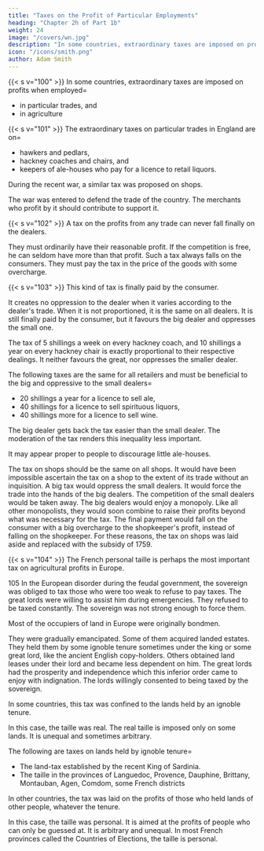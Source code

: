 ```yaml
---
title: "Taxes on the Profit of Particular Employments"
heading: "Chapter 2h of Part 1b"
weight: 24
image: "/covers/wn.jpg"
description: "In some countries, extraordinary taxes are imposed on profits when employed in particular trades, and in agriculture"
icon: "/icons/smith.png"
author: Adam Smith
---
```




{{< s v="100" >}} In some countries, extraordinary taxes are imposed on profits when employed= 
- in particular trades, and
- in agriculture

{{< s v="101" >}} The extraordinary taxes on particular trades in England are on= 
- hawkers and pedlars,
- hackney coaches and chairs, and
- keepers of ale-houses who pay for a licence to retail liquors.

During the recent war, a similar tax was proposed on shops.

The war was entered to defend the trade of the country.
The merchants who profit by it should contribute to support it.

{{< s v="102" >}} A tax on the profits from any trade can never fall finally on the dealers.

They must ordinarily have their reasonable profit. If the competition is free, he can seldom have more than that profit. Such a tax always falls on the consumers. They must pay the tax in the price of the goods with some overcharge.


{{< s v="103" >}} This kind of tax is finally paid by the consumer.

It creates no oppression to the dealer when it varies according to the dealer's trade.
When it is not proportioned, it is the same on all dealers.
    It is still finally paid by the consumer, but it favours the big dealer and oppresses the small one.

The tax of 5 shillings a week on every hackney coach, and 10 shillings a year on every hackney chair is exactly proportional to their respective dealings.
    It neither favours the great, nor oppresses the smaller dealer.

The following taxes are the same for all retailers and must be beneficial to the big and oppressive to the small dealers= 
- 20 shillings a year for a licence to sell ale,
- 40 shillings for a licence to sell spirituous liquors,
- 40 shillings more for a licence to sell wine.

The big dealer gets back the tax easier than the small dealer. The moderation of the tax renders this inequality less important.

It may appear proper to people to discourage little ale-houses.

The tax on shops should be the same on all shops.
    It would have been impossible ascertain the tax on a shop to the extent of its trade without an inquisition.
A big tax would oppress the small dealers.
    It would force the trade into the hands of the big dealers.
    The competition of the small dealers would be taken away.
    The big dealers would enjoy a monopoly.
        Like all other monopolists, they would soon combine to raise their profits beyond what was necessary for the tax.
        The final payment would fall on the consumer with a big overcharge to the shopkeeper's profit, instead of falling on the shopkeeper.
For these reasons, the tax on shops was laid aside and replaced with the subsidy of 1759.


{{< s v="104" >}} The French personal taille is perhaps the most important tax on agricultural profits in Europe.

105 In the European disorder during the feudal government, the sovereign was obliged to tax those who were too weak to refuse to pay taxes.
The great lords were willing to assist him during emergencies.
    They refused to be taxed constantly.
    The sovereign was not strong enough to force them.

Most of the occupiers of land in Europe were originally bondmen.

They were gradually emancipated.
Some of them acquired landed estates.
    They held them by some ignoble tenure sometimes under the king or some great lord, like the ancient English copy-holders.
Others obtained land leases under their lord and became less dependent on him.
    The great lords had the prosperity and independence which this inferior order came to enjoy with indignation.
    The lords willingly consented to being taxed by the sovereign.

In some countries, this tax was confined to the lands held by an ignoble tenure.

In this case, the taille was real.
The real taille is imposed only on some lands.
It is unequal and sometimes arbitrary.

The following are taxes on lands held by ignoble tenure= 
- The land-tax established by the recent King of Sardinia.
- The taille in the provinces of Languedoc, Provence, Dauphine, Brittany, Montauban, Agen, Comdom, some French districts

In other countries, the tax was laid on the profits of those who held lands of other people, whatever the tenure.

In this case, the taille was personal.
    It is aimed at the profits of people who can only be guessed at.
    It is arbitrary and unequal.
In most French provinces called the Countries of Elections, the taille is personal.




